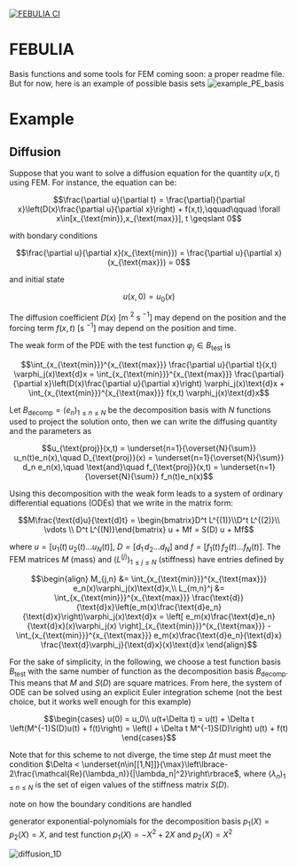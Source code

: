 [![FEBULIA CI](https://github.com/matthewozon/FEBULIA/actions/workflows/CI.yml/badge.svg)](https://github.com/matthewozon/FEBULIA/actions/workflows/CI.yml)

# FEBULIA
Basis functions and some tools for FEM
coming soon: a proper readme file. But for now, here is an example of possible basis sets
![example_PE_basis](https://github.com/matthewozon/FEBULIA/assets/7929598/c7fa4bf1-16f4-44ef-b9ea-6ee3aeaf6857)

# Example
## Diffusion
Suppose that you want to solve a diffusion equation for the quantity $u(x,t)$ using FEM. For instance, the equation can be:

```math
\frac{\partial u}{\partial t} = \frac{\partial}{\partial x}\left(D(x)\frac{\partial u}{\partial x}\right) + f(x,t),\qquad\qquad \forall x\in[x_{\text{min}},x_{\text{max}}], t \geqslant 0
```
with bondary conditions

```math
\frac{\partial u}{\partial x}(x_{\text{min}}) = \frac{\partial u}{\partial x}(x_{\text{max}}) = 0
```

and initial state

```math
u(x,0) = u_0(x)
```

The diffusion coefficient $D(x)$ [m $^2$ s $^{-1}$] may depend on the position and the forcing term $f(x,t)$ [s $^{-1}$] may depend on the position and time.

The weak form of the PDE with the test function $\varphi_j\in B_{\text{test}}$ is

```math
\int_{x_{\text{min}}}^{x_{\text{max}}} \frac{\partial u}{\partial t}(x,t) \varphi_j(x)\text{d}x = \int_{x_{\text{min}}}^{x_{\text{max}}} \frac{\partial}{\partial x}\left(D(x)\frac{\partial u}{\partial x}\right)  \varphi_j(x)\text{d}x + \int_{x_{\text{min}}}^{x_{\text{max}}} f(x,t) \varphi_j(x)\text{d}x
```

Let $B_{\text{decomp}} = (e_n)_{1\leqslant n\leqslant N}$ be the decomposition basis with $N$ functions used to project the solution onto, then we can write the diffusing quantity and the parameters as

```math
u_{\text{proj}}(x,t) = \underset{n=1}{\overset{N}{\sum}} u_n(t)e_n(x),\quad D_{\text{proj}}(x) = \underset{n=1}{\overset{N}{\sum}} d_n e_n(x),\quad \text{and}\quad f_{\text{proj}}(x,t) = \underset{n=1}{\overset{N}{\sum}} f_n(t)e_n(x)
```

Using this decomposition with the weak form leads to a system of ordinary differential equations (ODEs) that we write in the matrix form:

```math
M\frac{\text{d}u}{\text{d}t} = \begin{bmatrix}D^t L^{(1)}\\D^t L^{(2)}\\ \vdots \\ D^t L^{(N)}\end{bmatrix} u + Mf = S(D) u + Mf
```
where $u = [u_1(t)\,u_2(t) \ldots u_N(t)]$, $D = [d_1\,d_2 \ldots d_N]$ and $f = [f_1(t)\,f_2(t) \ldots f_N(t)]$.
The FEM matrices $M$ (mass) and $(L^{(j)})_{1\leqslant j \leqslant N}$ (stiffness) have entries defined by
```math
\begin{align}
 M_{j,n} &= \int_{x_{\text{min}}}^{x_{\text{max}}} e_n(x)\varphi_j(x)\text{d}x,\\
 L_{m,n}^j &= \int_{x_{\text{min}}}^{x_{\text{max}}} \frac{\text{d}}{\text{d}x}\left(e_m(x)\frac{\text{d}e_n}{\text{d}x}\right)\varphi_j(x)\text{d}x = \left[ e_m(x)\frac{\text{d}e_n}{\text{d}x}(x)\varphi_j(x) \right]_{x_{\text{min}}}^{x_{\text{max}}} - \int_{x_{\text{min}}}^{x_{\text{max}}} e_m(x)\frac{\text{d}e_n}{\text{d}x} \frac{\text{d}\varphi_j}{\text{d}x}(x)\text{d}x
\end{align}
```
For the sake of simplicity, in the following, we choose a test function basis $B_{\text{test}}$ with the same number of function as the decomposition basis $B_{\text{decomp}}$. This means that $M$ and $S(D)$ are square matrices. 
From here, the system of ODE can be solved using an explicit Euler integration scheme (not the best choice, but it works well enough for this example)
```math
\begin{cases}
u(0) = u_0\\
u(t+\Delta t) = u(t) + \Delta t \left(M^{-1}S(D)u(t) + f(t)\right) = \left(I + \Delta t M^{-1}S(D)\right) u(t) + f(t)
\end{cases}
```
Note that for this scheme to not diverge, the time step $\Delta t$ must meet the condition $\Delta < \underset{n\in[[1,N]]}{\max}\left\lbrace-2\frac{\mathcal{Re}(\lambda_n)}{|\lambda_n|^2}\right\rbrace$, where $(\lambda_n)_{1\leqslant n \leqslant N}$ is the set of eigen values of the stiffness matrix $S(D)$.

note on how the boundary conditions are handled

generator exponential-polynomials for the decomposition basis $p_1(X) = p_2(X) = X$, and test function $p_1(X) = -X^2 +2X$ and $p_2(X) = X^2$

![diffusion_1D](https://github.com/matthewozon/FEBULIA/assets/7929598/48c84da8-68d8-4c70-a94d-bde1543d5d3d)
